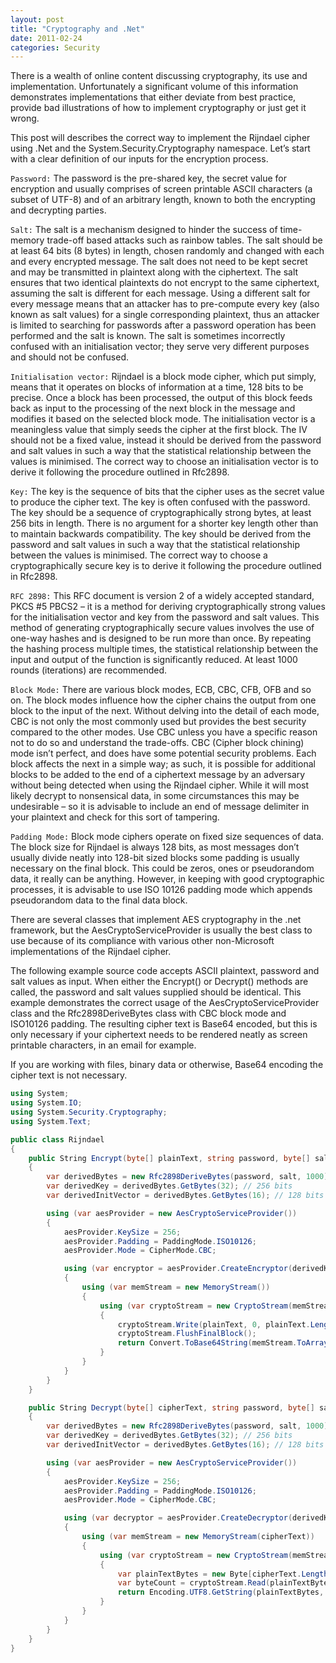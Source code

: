 ```yaml
---
layout: post
title: "Cryptography and .Net"
date: 2011-02-24
categories: Security
---
```


There is a wealth of online content discussing cryptography, its use and implementation. Unfortunately a significant volume of this information demonstrates implementations that either deviate from best practice, provide bad illustrations of how to implement cryptography or just get it wrong.

This post will describes the correct way to implement the Rijndael cipher using .Net and the System.Security.Cryptography namespace. Let’s start with a clear definition of our inputs for the encryption process.

<!--excerpt-->

`Password:` The password is the pre-shared key, the secret value for encryption and usually comprises of screen printable ASCII characters (a subset of UTF-8) and of an arbitrary length, known to both the encrypting and decrypting parties.

`Salt:` The salt is a mechanism designed to hinder the success of time-memory trade-off based attacks such as rainbow tables. The salt should be at least 64 bits (8 bytes) in length, chosen randomly and changed with each and every encrypted message. The salt does not need to be kept secret and may be transmitted in plaintext along with the ciphertext. The salt ensures that two identical plaintexts do not encrypt to the same ciphertext, assuming the salt is different for each message. Using a different salt for every message means that an attacker has to pre-compute every key (also known as salt values) for a single corresponding plaintext, thus an attacker is limited to searching for passwords after a password operation has been performed and the salt is known. The salt is sometimes incorrectly confused with an initialisation vector; they serve very different purposes and should not be confused.

`Initialisation vector:` Rijndael is a block mode cipher, which put simply, means that it operates on blocks of information at a time, 128 bits to be precise. Once a block has been processed, the output of this block feeds back as input to the processing of the next block in the message and modifies it based on the selected block mode. The initialisation vector is a meaningless value that simply seeds the cipher at the first block. The IV should not be a fixed value, instead it should be derived from the password and salt values in such a way that the statistical relationship between the values is minimised. The correct way to choose an initialisation vector is to derive it following the procedure outlined in Rfc2898.

`Key:` The key is the sequence of bits that the cipher uses as the secret value to produce the cipher text. The key is often confused with the password. The key should be a sequence of cryptographically strong bytes, at least 256 bits in length. There is no argument for a shorter key length other than to maintain backwards compatibility. The key should be derived from the password and salt values in such a way that the statistical relationship between the values is minimised. The correct way to choose a cryptographically secure key is to derive it following the procedure outlined in Rfc2898.

`RFC 2898:` This RFC document is version 2 of a widely accepted standard, PKCS #5 PBCS2 – it is a method for deriving cryptographically strong values for the initialisation vector and key from the password and salt values. This method of generating cryptographically secure values involves the use of one-way hashes and is designed to be run more than once. By repeating the hashing process multiple times, the statistical relationship between the input and output of the function is significantly reduced. At least 1000 rounds (iterations) are recommended.

`Block Mode:` There are various block modes, ECB, CBC, CFB, OFB and so on. The block modes influence how the cipher chains the output from one block to the input of the next. Without delving into the detail of each mode, CBC is not only the most commonly used but provides the best security compared to the other modes. Use CBC unless you have a specific reason not to do so and understand the trade-offs. CBC (Cipher block chining) mode isn’t perfect, and does have some potential security problems. Each block affects the next in a simple way; as such, it is possible for additional blocks to be added to the end of a ciphertext message by an adversary without being detected when using the Rijndael cipher. While it will most likely decrypt to nonsensical data, in some circumstances this may be undesirable – so it is advisable to include an end of message delimiter in your plaintext and check for this sort of tampering.

`Padding Mode:` Block mode ciphers operate on fixed size sequences of data. The block size for Rijndael is always 128 bits, as most messages don’t usually divide neatly into 128-bit sized blocks some padding is usually necessary on the final block. This could be zeros, ones or pseudorandom data, it really can be anything. However, in keeping with good cryptographic processes, it is advisable to use ISO 10126 padding mode which appends pseudorandom data to the final data block.

There are several classes that implement AES cryptography in the .net framework, but the AesCryptoServiceProvider is usually the best class to use because of its compliance with various other non-Microsoft implementations of the Rijndael cipher.

The following example source code accepts ASCII plaintext, password and salt values as input. When either the Encrypt() or Decrypt() methods are called, the password and salt values supplied should be identical. This example demonstrates the correct usage of the AesCryptoServiceProvider class and the Rfc2898DeriveBytes class with CBC block mode and ISO10126 padding. The resulting cipher text is Base64 encoded, but this is only necessary if your ciphertext needs to be rendered neatly as screen printable characters, in an email for example.

If you are working with files, binary data or otherwise, Base64 encoding the cipher text is not necessary.

```csharp
using System;
using System.IO;
using System.Security.Cryptography;
using System.Text;

public class Rijndael
{
    public String Encrypt(byte[] plainText, string password, byte[] salt)
    {
        var derivedBytes = new Rfc2898DeriveBytes(password, salt, 1000);
        var derivedKey = derivedBytes.GetBytes(32); // 256 bits
        var derivedInitVector = derivedBytes.GetBytes(16); // 128 bits

        using (var aesProvider = new AesCryptoServiceProvider())
        {
            aesProvider.KeySize = 256;
            aesProvider.Padding = PaddingMode.ISO10126;
            aesProvider.Mode = CipherMode.CBC;

            using (var encryptor = aesProvider.CreateEncryptor(derivedKey, derivedInitVector))
            {
                using (var memStream = new MemoryStream())
                {
                    using (var cryptoStream = new CryptoStream(memStream, encryptor, CryptoStreamMode.Write))
                    {
                        cryptoStream.Write(plainText, 0, plainText.Length);
                        cryptoStream.FlushFinalBlock();
                        return Convert.ToBase64String(memStream.ToArray());
                    }
                }
            }
        }
    }

    public String Decrypt(byte[] cipherText, string password, byte[] salt)
    {
        var derivedBytes = new Rfc2898DeriveBytes(password, salt, 1000);
        var derivedKey = derivedBytes.GetBytes(32); // 256 bits
        var derivedInitVector = derivedBytes.GetBytes(16); // 128 bits

        using (var aesProvider = new AesCryptoServiceProvider())
        {
            aesProvider.KeySize = 256;
            aesProvider.Padding = PaddingMode.ISO10126;
            aesProvider.Mode = CipherMode.CBC;

            using (var decryptor = aesProvider.CreateDecryptor(derivedKey, derivedInitVector))
            {
                using (var memStream = new MemoryStream(cipherText))
                {
                    using (var cryptoStream = new CryptoStream(memStream, decryptor, CryptoStreamMode.Read))
                    {
                        var plainTextBytes = new Byte[cipherText.Length];
                        var byteCount = cryptoStream.Read(plainTextBytes, 0, plainTextBytes.Length);
                        return Encoding.UTF8.GetString(plainTextBytes, 0, byteCount);
                    }
                }
            }
        }
    }
}
```